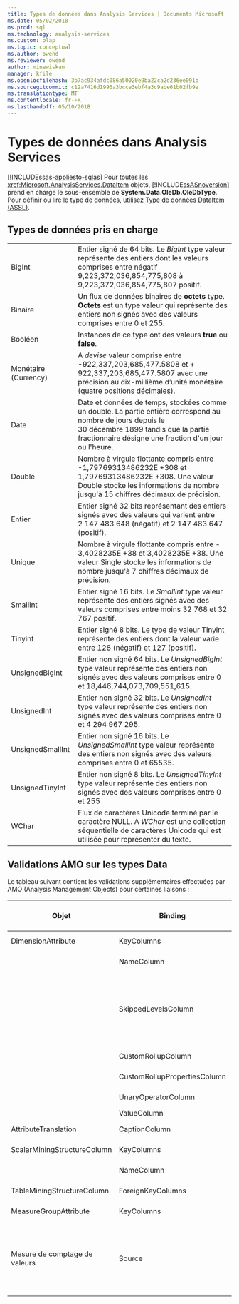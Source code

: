 ```yaml
---
title: Types de données dans Analysis Services | Documents Microsoft
ms.date: 05/02/2018
ms.prod: sql
ms.technology: analysis-services
ms.custom: olap
ms.topic: conceptual
ms.author: owend
ms.reviewer: owend
author: minewiskan
manager: kfile
ms.openlocfilehash: 3b7ac934afdc086a50020e9ba22ca2d236ee091b
ms.sourcegitcommit: c12a7416d1996a3bcce3ebf4a3c9abe61b02fb9e
ms.translationtype: MT
ms.contentlocale: fr-FR
ms.lasthandoff: 05/10/2018
---
```

# <a name="data-types-in-analysis-services"></a>Types de données dans Analysis Services
[!INCLUDE[ssas-appliesto-sqlas](../../../includes/ssas-appliesto-sqlas.md)]
  Pour toutes les <xref:Microsoft.AnalysisServices.DataItem> objets, [!INCLUDE[ssASnoversion](../../../includes/ssasnoversion-md.md)] prend en charge le sous-ensemble de **System.Data.OleDb.OleDbType**. Pour définir ou lire le type de données, utilisez [Type de données DataItem &#40;ASSL&#41;](../../../analysis-services/scripting/data-type/dataitem-data-type-assl.md).  
  
## <a name="supported-data-types"></a>Types de données pris en charge  
  
|||  
|-|-|  
|BigInt|Entier signé de 64 bits. Le *BigInt* type valeur représente des entiers dont les valeurs comprises entre négatif 9,223,372,036,854,775,808 à 9,223,372,036,854,775,807 positif.|  
|Binaire|Un flux de données binaires de **octets** type. **Octets** est un type valeur qui représente des entiers non signés avec des valeurs comprises entre 0 et 255.|  
|Booléen|Instances de ce type ont des valeurs **true** ou **false**.|  
|Monétaire (Currency)|A *devise* valeur comprise entre -922,337,203,685,477.5808 et + 922,337,203,685,477.5807 avec une précision au dix-millième d’unité monétaire (quatre positions décimales).|  
|Date|Date et données de temps, stockées comme un double. La partie entière correspond au nombre de jours depuis le 30 décembre 1899 tandis que la partie fractionnaire désigne une fraction d'un jour ou l'heure.|  
|Double|Nombre à virgule flottante compris entre -1,79769313486232E +308 et 1,79769313486232E +308. Une valeur Double stocke les informations de nombre jusqu'à 15 chiffres décimaux de précision.|  
|Entier|Entier signé 32 bits représentant des entiers signés avec des valeurs qui varient entre 2 147 483 648 (négatif) et 2 147 483 647 (positif).|  
|Unique|Nombre à virgule flottante compris entre - 3,4028235E +38 et 3,4028235E +38. Une valeur Single stocke les informations de nombre jusqu'à 7 chiffres décimaux de précision.|  
|Smallint|Entier signé 16 bits. Le *Smallint* type valeur représente des entiers signés avec des valeurs comprises entre moins 32 768 et 32 767 positif.|  
|Tinyint|Entier signé 8 bits. Le type de valeur Tinyint représente des entiers dont la valeur varie entre 128 (négatif) et 127 (positif).|  
|UnsignedBigInt|Entier non signé 64 bits. Le *UnsignedBigInt* type valeur représente des entiers non signés avec des valeurs comprises entre 0 et 18,446,744,073,709,551,615.|  
|UnsignedInt|Entier non signé 32 bits. Le *UnsignedInt* type valeur représente des entiers non signés avec des valeurs comprises entre 0 et 4 294 967 295.|  
|UnsignedSmallInt|Entier non signé 16 bits. Le *UnsignedSmallInt* type valeur représente des entiers non signés avec des valeurs comprises entre 0 et 65535.|  
|UnsignedTinyInt|Entier non signé 8 bits. Le *UnsignedTinyInt* type valeur représente des entiers non signés avec des valeurs comprises entre 0 et 255|  
|WChar|Flux de caractères Unicode terminé par le caractère NULL. A *WChar* est une collection séquentielle de caractères Unicode qui est utilisée pour représenter du texte.|  
  
## <a name="amo-validations-on-data-types"></a>Validations AMO sur les types Data  
 Le tableau suivant contient les validations supplémentaires effectuées par AMO (Analysis Management Objects) pour certaines liaisons :  
  
|Objet|Binding|Types de données autorisés|  
|------------|-------------|------------------------|  
|DimensionAttribute|KeyColumns|Tous à l'exception de Binary|  
||NameColumn|WChar uniquement|  
||SkippedLevelsColumn|Types entiers uniquement : BigInt, Integer, SmallInt, TinyInt, UnsignedBigInt, UnsignedInt, UnsignedSmallInt, UnsignedTinyInt|  
||CustomRollupColumn|WChar uniquement|  
||CustomRollupPropertiesColumn|WChar uniquement|  
||UnaryOperatorColumn|WChar uniquement|  
||ValueColumn|Tous|  
|AttributeTranslation|CaptionColumn|WChar uniquement|  
|ScalarMiningStructureColumn|KeyColumns|Tous à l'exception de Binary|  
||NameColumn|WChar uniquement|  
|TableMiningStructureColumn|ForeignKeyColumns|Tous à l'exception de Binary|  
|MeasureGroupAttribute|KeyColumns|Tous à l'exception de Binary|  
|Mesure de comptage de valeurs|Source|BigInt, Currency, Double, Integer, Single, SmallInt, TinyInt, UnsignedBigInt, UnsignedInt, UnsignedSmallInt, UnsignedTinyInt|  
  
  
